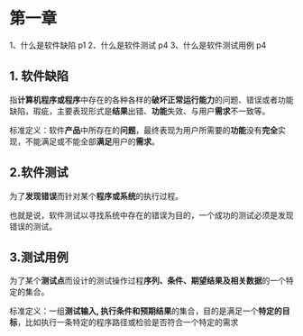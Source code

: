 # 第一章

1、什么是软件缺陷 p1
2、什么是软件测试 p4
3、什么是软件测试用例 p4

## 1. 软件缺陷

指**计算机程序或程序**中存在的各种各样的**破坏正常运行能力**的问题、错误或者功能缺陷，瑕疵，主要表现形式是**结果**出错、**功能**失效、与用户**需求**不一致等。

标准定义：软件**产品**中所存在的**问题**，最终表现为用户所需要的**功能**没有**完全**实现，不能满足或不能全部**满足**用户的**需求**。

## 2.软件测试

为了**发现错误**而针对某个**程序或系统**的执行过程。

也就是说，软件测试以寻找系统中存在的错误为目的，一个成功的测试必须是发现错误的测试。

## 3.测试用例

为了某个**测试点**而设计的测试操作过程**序列、条件、期望结果及相关数据**的一个特定的集合。

标准定义：一组**测试输入, 执行条件和预期结果**的集合，目的是满足一个**特定的目标**，比如执行一条特定的程序路径或检验是否符合一个特定的需求
